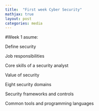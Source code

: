 ```yaml
---
title:  "First week Cyber Security"
mathjax: true
layout: post
categories: media
---
```


#Week 1 asume:

Define security

Job responsibilities

Core skills of a security analyst

Value of security

Eight security domains

Security frameworks and controls

Common tools and programming languages
